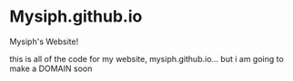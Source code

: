 # Mysiph.github.io
Mysiph's Website!

this is all of the code for my website, mysiph.github.io... but i am going to make a DOMAIN soon
